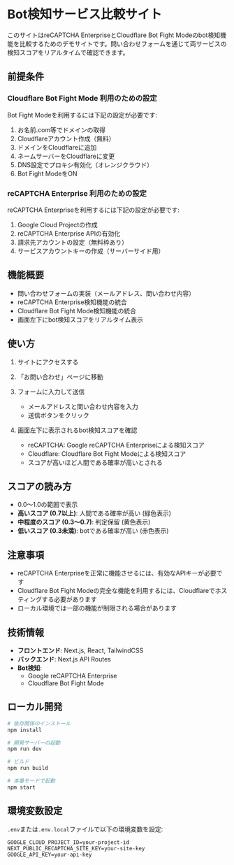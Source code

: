 # Bot検知サービス比較サイト

このサイトはreCAPTCHA EnterpriseとCloudflare Bot Fight Modeのbot検知機能を比較するためのデモサイトです。問い合わせフォームを通じて両サービスの検知スコアをリアルタイムで確認できます。

## 前提条件

### Cloudflare Bot Fight Mode 利用のための設定

Bot Fight Modeを利用するには下記の設定が必要です:

1. お名前.com等でドメインの取得
2. Cloudflareアカウント作成（無料）
3. ドメインをCloudflareに追加
4. ネームサーバーをCloudflareに変更
5. DNS設定でプロキシ有効化（オレンジクラウド）
6. Bot Fight ModeをON

### reCAPTCHA Enterprise 利用のための設定

reCAPTCHA Enterpriseを利用するには下記の設定が必要です:

1. Google Cloud Projectの作成
2. reCAPTCHA Enterprise APIの有効化
3. 請求先アカウントの設定（無料枠あり）
4. サービスアカウントキーの作成（サーバーサイド用）

## 機能概要

- 問い合わせフォームの実装（メールアドレス、問い合わせ内容）
- reCAPTCHA Enterprise検知機能の統合
- Cloudflare Bot Fight Mode検知機能の統合
- 画面左下にbot検知スコアをリアルタイム表示

## 使い方

1. サイトにアクセスする

2. 「お問い合わせ」ページに移動

3. フォームに入力して送信
   - メールアドレスと問い合わせ内容を入力
   - 送信ボタンをクリック

4. 画面左下に表示されるbot検知スコアを確認
   - reCAPTCHA: Google reCAPTCHA Enterpriseによる検知スコア
   - Cloudflare: Cloudflare Bot Fight Modeによる検知スコア
   - スコアが高いほど人間である確率が高いとされる

## スコアの読み方

- 0.0〜1.0の範囲で表示
- **高いスコア (0.7以上)**: 人間である確率が高い (緑色表示)
- **中程度のスコア (0.3〜0.7)**: 判定保留 (黄色表示)
- **低いスコア (0.3未満)**: botである確率が高い (赤色表示)

## 注意事項

- reCAPTCHA Enterpriseを正常に機能させるには、有効なAPIキーが必要です
- Cloudflare Bot Fight Modeの完全な機能を利用するには、Cloudflareでホスティングする必要があります
- ローカル環境では一部の機能が制限される場合があります

## 技術情報

- **フロントエンド**: Next.js, React, TailwindCSS
- **バックエンド**: Next.js API Routes
- **Bot検知**:
  - Google reCAPTCHA Enterprise
  - Cloudflare Bot Fight Mode

## ローカル開発

```bash
# 依存関係のインストール
npm install

# 開発サーバーの起動
npm run dev

# ビルド
npm run build

# 本番モードで起動
npm start
```

## 環境変数設定

`.env`または`.env.local`ファイルで以下の環境変数を設定:

```
GOOGLE_CLOUD_PROJECT_ID=your-project-id
NEXT_PUBLIC_RECAPTCHA_SITE_KEY=your-site-key
GOOGLE_API_KEY=your-api-key
```